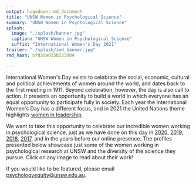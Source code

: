 ```yaml
---
output: hugodown::md_document
title: "UNSW Women in Psychological Science"
summary: "UNSW Women in Psychological Science"
splash:
  image: "./splash/banner.jpg"
  caption: "UNSW Women in Psychological Science"
  suffix: "International Women's Day 2021"
trailer: "./splash/iwd_banner.jpg"
rmd_hash: bfd3da015b233d04

---
```


International Women's Day exists to celebrate the social, economic, cultural and political achievements of women around the world, and dates back to the first meeting in 1911. Beyond celebration, however, the day is also call to action. It presents an opportunity to build a world in which everyone has an equal opportunity to participate fully in society. Each year the International Women's Day has a different focus, and in 2021 the United Nations theme highlights [women in leadership](https://www.unwomen.org/en/news/in-focus/international-womens-day).

We want to take this opportunity to celebrate our incredible women working in psychological science, just as we have done on this day in [2020](https://2020.unsw-psych-women.org), [2019](https://2019.unsw-psych-women.org), [2018](https://2018.unsw-psych-women.org), [2017](https://2017.unsw-psych-women.org), and in the years before our online presence. The profiles presented below showcase just some of the women working in psychological research at UNSW and the diversity of the science they pursue. Click on any image to read about their work!

If you would like to be featured, please email <a href="mailto:psychologyequity@unsw.edu.au" class="email">psychologyequity@unsw.edu.au</a>.

